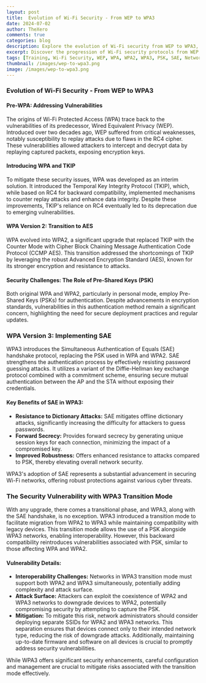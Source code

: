 ```yaml
---
layout: post
title:  Evolution of Wi-Fi Security - From WEP to WPA3
date: 2024-07-02
author: TheXero
comments: true
categories: blog
description: Explore the evolution of Wi-Fi security from WEP to WPA3, highlighting vulnerabilities, improvements, and the implementation of SAE.
excerpt: Discover the progression of Wi-Fi security protocols from WEP through WPA and WPA2 to the advanced WPA3, focusing on security enhancements and challenges.
tags: [Training, Wi-Fi Security, WEP, WPA, WPA2, WPA3, PSK, SAE, Network Security]
thumbnail: /images/wep-to-wpa3.png
image: /images/wep-to-wpa3.png
---
```


### Evolution of Wi-Fi Security - From WEP to WPA3

#### Pre-WPA: Addressing Vulnerabilities

The origins of Wi-Fi Protected Access (WPA) trace back to the vulnerabilities of its predecessor, Wired Equivalent Privacy (WEP). Introduced over two decades ago, WEP suffered from critical weaknesses, notably susceptibility to replay attacks due to flaws in the RC4 cipher. These vulnerabilities allowed attackers to intercept and decrypt data by replaying captured packets, exposing encryption keys.

#### Introducing WPA and TKIP

To mitigate these security issues, WPA was developed as an interim solution. It introduced the Temporal Key Integrity Protocol (TKIP), which, while based on RC4 for backward compatibility, implemented mechanisms to counter replay attacks and enhance data integrity. Despite these improvements, TKIP's reliance on RC4 eventually led to its deprecation due to emerging vulnerabilities.

#### WPA Version 2: Transition to AES

WPA evolved into WPA2, a significant upgrade that replaced TKIP with the Counter Mode with Cipher Block Chaining Message Authentication Code Protocol (CCMP AES). This transition addressed the shortcomings of TKIP by leveraging the robust Advanced Encryption Standard (AES), known for its stronger encryption and resistance to attacks.

#### Security Challenges: The Role of Pre-Shared Keys (PSK)

Both original WPA and WPA2, particularly in personal mode, employ Pre-Shared Keys (PSKs) for authentication. Despite advancements in encryption standards, vulnerabilities in this authentication method remain a significant concern, highlighting the need for secure deployment practices and regular updates.

### WPA Version 3: Implementing SAE

WPA3 introduces the Simultaneous Authentication of Equals (SAE) handshake protocol, replacing the PSK used in WPA and WPA2. SAE strengthens the authentication process by effectively resisting password guessing attacks. It utilizes a variant of the Diffie-Hellman key exchange protocol combined with a commitment scheme, ensuring secure mutual authentication between the AP and the STA without exposing their credentials.

#### Key Benefits of SAE in WPA3:
- **Resistance to Dictionary Attacks:** SAE mitigates offline dictionary attacks, significantly increasing the difficulty for attackers to guess passwords.
- **Forward Secrecy:** Provides forward secrecy by generating unique session keys for each connection, minimizing the impact of a compromised key.
- **Improved Robustness:** Offers enhanced resistance to attacks compared to PSK, thereby elevating overall network security.

WPA3's adoption of SAE represents a substantial advancement in securing Wi-Fi networks, offering robust protections against various cyber threats.

### The Security Vulnerability with WPA3 Transition Mode

With any upgrade, there comes a transitional phase, and WPA3, along with the SAE handshake, is no exception. WPA3 introduced a transition mode to facilitate migration from WPA2 to WPA3 while maintaining compatibility with legacy devices. This transition mode allows the use of a PSK alongside WPA3 networks, enabling interoperability. However, this backward compatibility reintroduces vulnerabilities associated with PSK, similar to those affecting WPA and WPA2.

#### Vulnerability Details:
- **Interoperability Challenges:** Networks in WPA3 transition mode must support both WPA2 and WPA3 simultaneously, potentially adding complexity and attack surface.
- **Attack Surface:** Attackers can exploit the coexistence of WPA2 and WPA3 networks to downgrade devices to WPA2, potentially compromising security by attempting to capture the PSK.
- **Mitigation:** To mitigate this risk, network administrators should consider deploying separate SSIDs for WPA2 and WPA3 networks. This separation ensures that devices connect only to their intended network type, reducing the risk of downgrade attacks. Additionally, maintaining up-to-date firmware and software on all devices is crucial to promptly address security vulnerabilities.

While WPA3 offers significant security enhancements, careful configuration and management are crucial to mitigate risks associated with the transition mode effectively.
